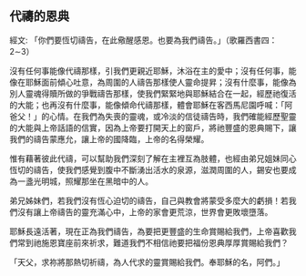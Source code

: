 ## 代禱的恩典 ##

經文: 「你們要恆切禱告，在此儆醒感恩。也要為我們禱告。」（歌羅西書四：2∼3）



沒有任何事能像代禱那樣，引我們更親近耶穌，沐浴在主的愛中；沒有任何事，能像在耶穌面前傾心吐意，為周圍的人禱告那樣使人靈命提昇；沒有什麼事，能像為別人靈魂得贖所做的爭戰禱告那樣，使我們緊緊地與耶穌結合在一起，經歷祂復活的大能；也再沒有什麼事，能像傾命代禱那樣，體會耶穌在客西馬尼園呼喊：「阿爸父！」的心情。在我們為失喪的靈魂，或冷淡的信徒禱告時，我們確能經歷聖靈的大能與上帝話語的信實，因為上帝要打開天上的窗戶，將祂豐盛的恩典賜下，讓我們的禱告蒙應允，讓上帝的國降臨，上帝的名得榮耀。

惟有藉著彼此代禱，可以幫助我們深刻了解在主裡互為肢體，也經由弟兄姐妹同心恆切的禱告，使我們感覺到腹中不斷湧出活水的泉源，滋潤周圍的人，錫安也要成為一盞光明城，照耀那坐在黑暗中的人。

弟兄姊妹們，若我們沒有恆心迫切的禱告，自己與教會將蒙受多麼大的虧損！若我們沒有讓上帝禱告的靈充滿心中，上帝的家會更荒涼，世界會更敗壞墮落。

耶穌長遠活著，現在正為我們禱告，為要把更豐盛的生命賞賜給我們，上帝喜歡我們常到祂施恩寶座前來祈求，難道我們不相信祂要把福份恩典厚厚賞賜給我們？

「天父，求祢將那熱切祈禱，為人代求的靈賞賜給我們。奉耶穌的名，阿們。」